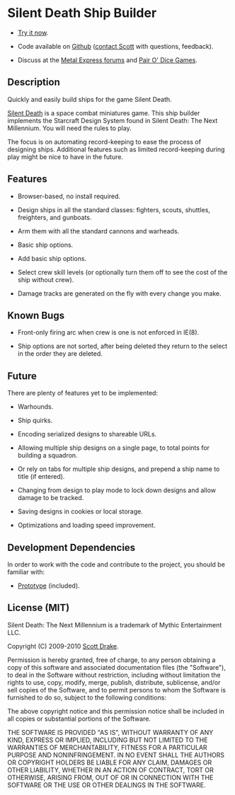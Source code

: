# Silent Death Ship Builder

  * [Try it now][1].

  * Code available on [Github][2] ([contact Scott][3] with questions, feedback).

  * Discuss at the [Metal Express forums][4] and [Pair O' Dice Games][5].

   [1]: http://silentdeath.pairodicegames.com/

   [2]: http://github.com/drakes/sd_ship_builder

   [3]: http://3dmdesign.com/about

   [4]: http://www.metal-express.net/forum/index.php?board=6.0

   [5]: http://games-blog.pairodicegames.com/games/silent-death

## Description

Quickly and easily build ships for the game Silent Death.

[Silent Death][6] is a space combat miniatures game. This ship builder implements the Starcraft Design System found in Silent Death: The Next Millennium. You will need the rules to play.

   [6]: http://www.ironcrown.com/?page_id=232

The focus is on automating record-keeping to ease the process of designing ships. Additional features such as limited record-keeping during play might be nice to have in the future.

## Features

  * Browser-based, no install required.

  * Design ships in all the standard classes: fighters, scouts, shuttles, freighters, and gunboats.

  * Arm them with all the standard cannons and warheads.

  * Basic ship options.

  * Add basic ship options.

  * Select crew skill levels (or optionally turn them off to see the cost of the ship without crew).

  * Damage tracks are generated on the fly with every change you make.

## Known Bugs

  * Front-only firing arc when crew is one is not enforced in IE(8).

  * Ship options are not sorted, after being deleted they return to the select in the order they are deleted.

## Future

There are plenty of features yet to be implemented:

  * Warhounds.

  * Ship quirks.

  * Encoding serialized designs to shareable URLs.

  * Allowing multiple ship designs on a single page, to total points for building a squadron.

  * Or rely on tabs for multiple ship designs, and prepend a ship name to title (if entered).

  * Changing from design to play mode to lock down designs and allow damage to be tracked.

  * Saving designs in cookies or local storage.

  * Optimizations and loading speed improvement.

## Development Dependencies

In order to work with the code and contribute to the project, you should be familiar with:

  * [Prototype][7] (included).

   [7]: http://prototypejs.org/

## License (MIT)

Silent Death: The Next Millennium is a trademark of Mythic Entertainment LLC.

Copyright (C) 2009-2010 [Scott Drake][8].

   [8]: http://scottdrake.info/

Permission is hereby granted, free of charge, to any person obtaining a copy of this software and associated documentation files (the "Software"), to deal in the Software without restriction, including without limitation the rights to use, copy, modify, merge, publish, distribute, sublicense, and/or sell copies of the Software, and to permit persons to whom the Software is furnished to do so, subject to the following conditions:

The above copyright notice and this permission notice shall be included in all copies or substantial portions of the Software.

THE SOFTWARE IS PROVIDED "AS IS", WITHOUT WARRANTY OF ANY KIND, EXPRESS OR IMPLIED, INCLUDING BUT NOT LIMITED TO THE WARRANTIES OF MERCHANTABILITY, FITNESS FOR A PARTICULAR PURPOSE AND NONINFRINGEMENT. IN NO EVENT SHALL THE AUTHORS OR COPYRIGHT HOLDERS BE LIABLE FOR ANY CLAIM, DAMAGES OR OTHER LIABILITY, WHETHER IN AN ACTION OF CONTRACT, TORT OR OTHERWISE, ARISING FROM, OUT OF OR IN CONNECTION WITH THE SOFTWARE OR THE USE OR OTHER DEALINGS IN THE SOFTWARE.
